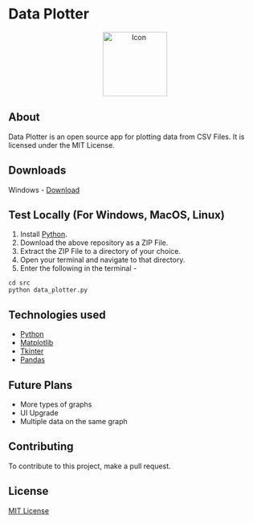 # Data Plotter
<div align="center">
  <img src="./images/icon.ico" alt="Icon" height="128"/>
</div>

## About
Data Plotter is an open source app for plotting data from CSV Files. It is licensed under the MIT License.

## Downloads
Windows - [Download](https://github.com/K-Balaji/DataPlotter/releases/download/1.0.0/Bala_Plotter_Setup.exe)

## Test Locally (For Windows, MacOS, Linux)

1. Install <a href="https://www.python.org/" target="_blank">Python</a>.
2. Download the above repository as a ZIP File.
3. Extract the ZIP File to a directory of your choice.
4. Open your terminal and navigate to that directory.
5. Enter the following in the terminal - 
```
cd src
python data_plotter.py
```

## Technologies used
- <a href="https://www.python.org/" target="_blank">Python</a>
- <a href="https://matplotlib.org/" target="_blank">Matplotlib</a>
- <a href="https://docs.python.org/3/library/tkinter.html" target="_blank">Tkinter</a>
- <a href="https://pandas.pydata.org/" target="_blank">Pandas</a>

## Future Plans
- More types of graphs
- UI Upgrade
- Multiple data on the same graph

## Contributing

To contribute to this project, make a pull request.

## License

[MIT License](./LICENSE)
